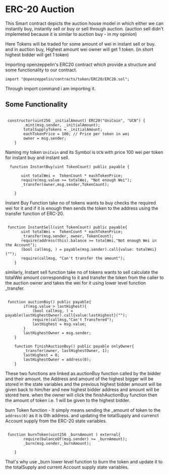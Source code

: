 # ERC-20 Auction

This Smart contract depicts the auction house model in which either we can instantly buy, instantly sell or buy or sell through auction. (auction sell didn't implemeted because it is similar to auction buy - in my opinion)

Here Tokens will be traded for some amount of wei in instant sell or buy. and in auction buy, Highest amount wei owner will get 1 token. (in short highest bidder will get 1 token)

Importing openzeppelin's ERC20 contract which provide a structure and some functionality to our contract.

```Solidity
import "@openzeppelin/contracts/token/ERC20/ERC20.sol";
```

Through import command i am importing it.


## Some Functionality

```Solidity

 constructor(uint256 _initialAmount) ERC20("UniCoin", "UCN") {
        _mint(msg.sender, _initialAmount);
        totalSupplyTokens = _initialAmount;
        eachTokenPrice = 100; // Price per token in wei
        owner = msg.sender;
    }
```

Naming my token ```UniCoin``` and its Symbol is  ```UCN``` with price 100 wei per token for instant buy and instant sell.

```Solidity
  function InstantBuy(uint TokenCount) public payable {

       uint totalWei =  TokenCount * eachTokenPrice;
       require(msg.value >= totalWei, "Not enough Wei");
       _transfer(owner,msg.sender,TokenCount);
     
    }
```

Instant Buy Function take no of tokens wants to buy checks the required wei for it and if it is enough then sends the token to the address using the transfer function of ERC-20.

```Solidity

 function InstantSell(uint TokenCount) public payable{
       uint totalWei =  TokenCount * eachTokenPrice;
       _transfer(msg.sender, owner, TokenCount);
       require(address(this).balance >= totalWei,"Not enough Wei in the Account");
       (bool callmsg, ) = payable(msg.sender).call{value: totalWei}("");
       require(callmsg, "Can't transfer the amount");
    }
```

similarly, Instant sell function take no of tokens wants to sell calculate the totalWei amount corresponding to it and transfer the token from the caller to the auction owner and takes the wei for it using lower level function _transfer.

```Solidity

 function auctionBuy() public payable{
        if(msg.value > lastHighest){
            (bool callmsg, ) = payable(lastHighestOwner).call{value:lastHighest}("");
            require(callmsg,"Can't Transfered");
            lastHighest = msg.value;
        }
        lastHighestOwner = msg.sender;
    }

    function finishAuctionBuy() public payable onlyOwner{
        _transfer(owner, lastHighestOwner, 1);
        lastHighest = 0;
        lastHighestOwner = address(0);
    }
```

These two functions are linked as auctionBuy function called by the bidder and their amount. the Address and amount of the highest bigger will be stored in the state variables and the previous highest bidder amount will be given back to him/her and new highest bidder address and amount will be stored here. when the owner will click the finishAuctionBuy function then the amount of token i.e. 1 will be given to the highest bidder.

burn Token function - It simply means sending the _amount of token to the ```address(0)``` as it is 0th address. and updating the totalSupply and currenct Account supply from the ERC-20 state variables.

```Solidity

 function burnToken(uint256 _burnAmount ) external{
        require(balanceOf(msg.sender) >= _burnAmount);
        _burn(msg.sender,_burnAmount);
      
    }
```

That's why use _burn lower level function to burn the token and update it to the totalSupply and current Account supply state variables.





